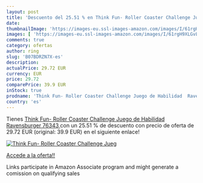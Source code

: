 ```yaml
---
layout: post
title: 'Descuento del 25.51 % en Think Fun- Roller Coaster Challenge Jueg'
date: 
thumbnailImage: 'https://images-eu.ssl-images-amazon.com/images/I/61rgH9XLGvL._SL200_.jpg'
images: [ 'https://images-eu.ssl-images-amazon.com/images/I/61rgH9XLGvL._SL200_.jpg' ]
comments: true
category: ofertas
author: ring
slug: 'B07BDRZN7X-es'
description:
actualPrice: 29.72 EUR
currency: EUR
price: 29.72
comparePrice: 39.9 EUR
inStock: true
prodname: 'Think Fun- Roller Coaster Challenge Juego de Habilidad  Ravensburger 76343 '
country: 'es'
---
```


Tienes [Think Fun- Roller Coaster Challenge Juego de Habilidad  Ravensburger 76343 ](https://www.amazon.es/dp/B07BDRZN7X/?tag=tolees-21) con un 25.51 % de descuento con precio de oferta de 29.72 EUR (original: 39.9 EUR) en el siguiente enlace!

[![Think Fun- Roller Coaster Challenge Jueg](https://images-eu.ssl-images-amazon.com/images/I/61rgH9XLGvL._SL200_.jpg)](https://www.amazon.es/dp/B07BDRZN7X/?tag=tolees-21)

[Accede a la oferta!!](https://www.amazon.es/dp/B07BDRZN7X/?tag=tolees-21)

Links participate in Amazon Associate program and might generate a comission on qualifying sales


